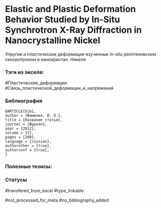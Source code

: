# Elastic and Plastic Deformation Behavior Studied by In-Situ Synchrotron X-Ray Diffraction in Nanocrystalline Nickel

Упругие и пластические деформации изученные in-situ рентгеновским синхротроном в нанокристал. Никеле

### Тэги из экселя:
#Пластические_деформации
#Связь_пластической_деформации_и_напряжений 

### Библиография
```
@ARTICLE{bib1,
author = {Фамилия, И. О.},
title = {Название статьи},
journal = {Журнал},
year = {2012},
volume = {1},
pages = {100},
language = {russian},
authorother = {true},
authorconf = {true},
}
```

### Полезные тезисы:

### Статусы
#transfered_from_excel 
#type_linkable 

#not_processed_for_meta
#no_bibliography_added